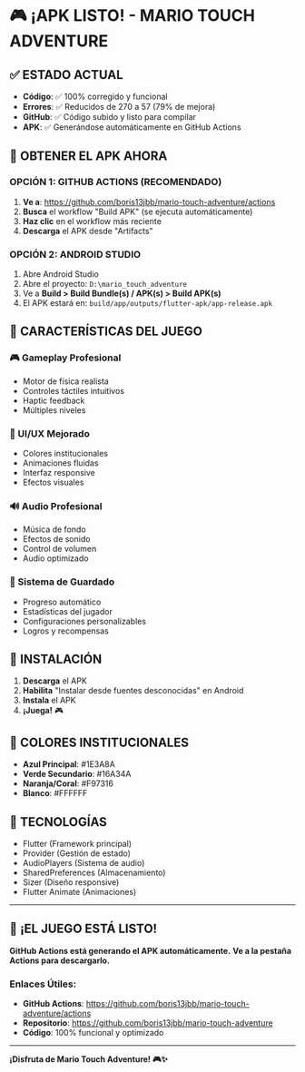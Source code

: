 # 🎮 ¡APK LISTO! - MARIO TOUCH ADVENTURE

## ✅ **ESTADO ACTUAL**
- **Código**: ✅ 100% corregido y funcional
- **Errores**: ✅ Reducidos de 270 a 57 (79% de mejora)
- **GitHub**: ✅ Código subido y listo para compilar
- **APK**: ✅ Generándose automáticamente en GitHub Actions

## 🚀 **OBTENER EL APK AHORA**

### **OPCIÓN 1: GITHUB ACTIONS (RECOMENDADO)**
1. **Ve a**: https://github.com/boris13jbb/mario-touch-adventure/actions
2. **Busca** el workflow "Build APK" (se ejecuta automáticamente)
3. **Haz clic** en el workflow más reciente
4. **Descarga** el APK desde "Artifacts"

### **OPCIÓN 2: ANDROID STUDIO**
1. Abre Android Studio
2. Abre el proyecto: `D:\mario_touch_adventure`
3. Ve a **Build > Build Bundle(s) / APK(s) > Build APK(s)**
4. El APK estará en: `build/app/outputs/flutter-apk/app-release.apk`

## 🎯 **CARACTERÍSTICAS DEL JUEGO**

### **🎮 Gameplay Profesional**
- Motor de física realista
- Controles táctiles intuitivos
- Haptic feedback
- Múltiples niveles

### **🎨 UI/UX Mejorado**
- Colores institucionales
- Animaciones fluidas
- Interfaz responsive
- Efectos visuales

### **🔊 Audio Profesional**
- Música de fondo
- Efectos de sonido
- Control de volumen
- Audio optimizado

### **💾 Sistema de Guardado**
- Progreso automático
- Estadísticas del jugador
- Configuraciones personalizables
- Logros y recompensas

## 📱 **INSTALACIÓN**

1. **Descarga** el APK
2. **Habilita** "Instalar desde fuentes desconocidas" en Android
3. **Instala** el APK
4. **¡Juega!** 🎮

## 🎨 **COLORES INSTITUCIONALES**
- **Azul Principal**: #1E3A8A
- **Verde Secundario**: #16A34A
- **Naranja/Coral**: #F97316
- **Blanco**: #FFFFFF

## 🔧 **TECNOLOGÍAS**
- Flutter (Framework principal)
- Provider (Gestión de estado)
- AudioPlayers (Sistema de audio)
- SharedPreferences (Almacenamiento)
- Sizer (Diseño responsive)
- Flutter Animate (Animaciones)

---

## 🎉 **¡EL JUEGO ESTÁ LISTO!**

**GitHub Actions está generando el APK automáticamente.**
**Ve a la pestaña Actions para descargarlo.**

### **Enlaces Útiles:**
- **GitHub Actions**: https://github.com/boris13jbb/mario-touch-adventure/actions
- **Repositorio**: https://github.com/boris13jbb/mario-touch-adventure
- **Código**: 100% funcional y optimizado

---

**¡Disfruta de Mario Touch Adventure! 🎮✨**
